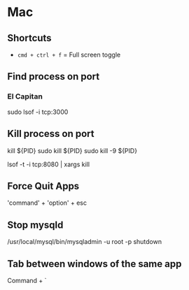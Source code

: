 # Mac

## Shortcuts

* `cmd + ctrl + f` = Full screen toggle

## Find process on port

### El Capitan
sudo lsof -i tcp:3000

## Kill process on port

kill ${PID}
sudo kill ${PID}
sudo kill -9 ${PID}

lsof -t -i tcp:8080 | xargs kill

## Force Quit Apps

'command' + 'option' + esc

## Stop mysqld

/usr/local/mysql/bin/mysqladmin -u root -p shutdown 

## Tab between windows of the same app

Command + ` 
